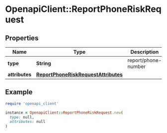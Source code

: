# OpenapiClient::ReportPhoneRiskRequest

## Properties

| Name | Type | Description | Notes |
| ---- | ---- | ----------- | ----- |
| **type** | **String** | report/phone-number | [optional] |
| **attributes** | [**ReportPhoneRiskRequestAttributes**](ReportPhoneRiskRequestAttributes.md) |  |  |

## Example

```ruby
require 'openapi_client'

instance = OpenapiClient::ReportPhoneRiskRequest.new(
  type: null,
  attributes: null
)
```

